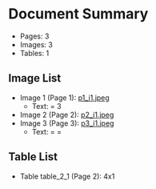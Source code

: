 # Document Summary

- Pages: 3
- Images: 3
- Tables: 1

## Image List

- Image 1 (Page 1): [p1_i1.jpeg](pdf_images/p1_i1.jpeg)
  - Text: = 3
- Image 2 (Page 2): [p2_i1.jpeg](pdf_images/p2_i1.jpeg)
- Image 3 (Page 3): [p3_i1.jpeg](pdf_images/p3_i1.jpeg)
  - Text: = =

## Table List

- Table table_2_1 (Page 2): 4x1
